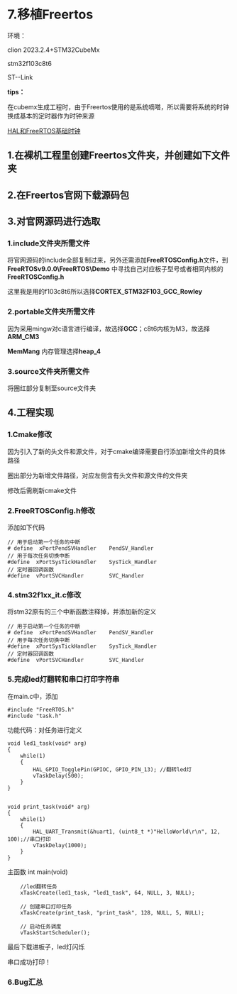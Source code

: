 # 7.移植Freertos

环境：

clion 2023.2.4+STM32CubeMx

stm32f103c8t6

ST--Link

**tips：**

在cubemx生成工程时，由于Freertos使用的是系统嘀嗒，所以需要将系统的时钟换成基本的定时器作为时钟来源

[ HAL和FreeRTOS基础时钟](https://www.bilibili.com/video/BV1DH4y1L77k/?spm_id_from=333.788&vd_source=77dca8402aab32aa41c9a00a66cce231)



## 1.在裸机工程里创建Freertos文件夹，并创建如下文件夹


## 2.在Freertos官网下载源码包



## 3.对官网源码进行选取

### 1.include文件夹所需文件

将官网源码的include全部复制过来，另外还需添加**FreeRTOSConfig.h**文件，到**FreeRTOSv9.0.0\FreeRTOS\Demo** 中寻找自己对应板子型号或者相同内核的**FreeRTOSConfig.h**



这里我是用的f103c8t6所以选择**CORTEX_STM32F103_GCC_Rowley**





### 2.portable文件夹所需文件

因为采用mingw对c语言进行编译，故选择**GCC**；c8t6内核为M3，故选择**ARM_CM3**

**MemMang** 内存管理选择**heap_4**



### 3.source文件夹所需文件

将圈红部分复制至source文件夹



## 4.工程实现

### 1.Cmake修改

因为引入了新的头文件和源文件，对于cmake编译需要自行添加新增文件的具体路径

圈出部分为新增文件路径，对应左侧含有头文件和源文件的文件夹

修改后需刷新cmake文件



### 2.FreeRTOSConfig.h修改

添加如下代码

```
// 用于启动第一个任务的中断
# define  xPortPendSVHandler    PendSV_Handler
// 用于每次任务切换中断
#define  xPortSysTickHandler    SysTick_Handler
// 定时器回调函数
#define  vPortSVCHandler        SVC_Handler
```



### 4.stm32f1xx_it.c修改

将stm32原有的三个中断函数注释掉，并添加新的定义

```
// 用于启动第一个任务的中断
# define  xPortPendSVHandler    PendSV_Handler
// 用于每次任务切换中断
#define  xPortSysTickHandler    SysTick_Handler
// 定时器回调函数
#define  vPortSVCHandler        SVC_Handler
```



### 5.完成led灯翻转和串口打印字符串

在main.c中，添加

```
#include "FreeRTOS.h"
#include "task.h"
```



功能代码：对任务进行定义

```
void led1_task(void* arg)
{
    while(1)
    {
        HAL_GPIO_TogglePin(GPIOC, GPIO_PIN_13); //翻转led灯
        vTaskDelay(500);
    }
}


void print_task(void* arg)
{
    while(1)
    {
        HAL_UART_Transmit(&huart1, (uint8_t *)"HelloWorld\r\n", 12, 100);//串口打印
        vTaskDelay(1000);
    }
}

```



主函数 int main(void)

```
    //led翻转任务
    xTaskCreate(led1_task, "led1_task", 64, NULL, 3, NULL);
   
    // 创建串口打印任务
    xTaskCreate(print_task, "print_task", 128, NULL, 5, NULL);

    // 启动任务调度
    vTaskStartScheduler();
```



最后下载进板子，led灯闪烁

串口成功打印！


### 6.Bug汇总
